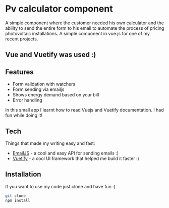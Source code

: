 # Pv calculator component

A simple component where the customer needed his own calculator and the ability to send the entire form to his email to automate the process of pricing photovoltaic installations.
A simple component in vue.js for one of my recent projects.

## Vue and Vuetify was used :)

## Features

- Form validation with watchers
- Form sending via emailjs 
- Shows energy demand based on your bill
- Error handling

In this small app I learnt how to read Vuejs and Vuetify documentation. I had fun while doing it!

## Tech

Things that made my writing easy and fast:

- [EmailJS](https://www.emailjs.com/docs/) - a cool and easy API for sending emails :)
- [Vuetify](https://vuetifyjs.com/en/getting-started/installation/) - a cool UI framework that helped me build it faster :)

## Installation

If you want to use my code just clone and have fun :)

```sh
git clone 
npm install
```

